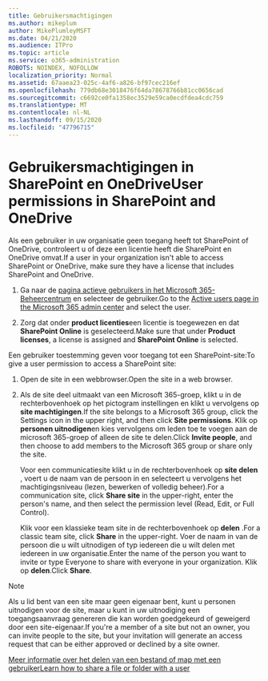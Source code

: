 ```yaml
---
title: Gebruikersmachtigingen
ms.author: mikeplum
author: MikePlumleyMSFT
ms.date: 04/21/2020
ms.audience: ITPro
ms.topic: article
ms.service: o365-administration
ROBOTS: NOINDEX, NOFOLLOW
localization_priority: Normal
ms.assetid: 67aaea23-025c-4af6-a826-bf97cec216ef
ms.openlocfilehash: 779db68e3018476f64da78678766b81cc0656cad
ms.sourcegitcommit: c6692ce0fa1358ec3529e59ca0ecdfdea4cdc759
ms.translationtype: MT
ms.contentlocale: nl-NL
ms.lasthandoff: 09/15/2020
ms.locfileid: "47796715"
---
```

# <a name="user-permissions-in-sharepoint-and-onedrive"></a><span data-ttu-id="608ff-102">Gebruikersmachtigingen in SharePoint en OneDrive</span><span class="sxs-lookup"><span data-stu-id="608ff-102">User permissions in SharePoint and OneDrive</span></span>

<span data-ttu-id="608ff-103">Als een gebruiker in uw organisatie geen toegang heeft tot SharePoint of OneDrive, controleert u of deze een licentie heeft die SharePoint en OneDrive omvat.</span><span class="sxs-lookup"><span data-stu-id="608ff-103">If a user in your organization isn't able to access SharePoint or OneDrive, make sure they have a license that includes SharePoint and OneDrive.</span></span> 
  
1. <span data-ttu-id="608ff-104">Ga naar de [pagina actieve gebruikers in het Microsoft 365-Beheercentrum](https://portal.office.com/adminportal/home#/users) en selecteer de gebruiker.</span><span class="sxs-lookup"><span data-stu-id="608ff-104">Go to the [Active users page in the Microsoft 365 admin center](https://portal.office.com/adminportal/home#/users) and select the user.</span></span> 
    
2. <span data-ttu-id="608ff-105">Zorg dat onder **product licenties**een licentie is toegewezen en dat **SharePoint Online** is geselecteerd.</span><span class="sxs-lookup"><span data-stu-id="608ff-105">Make sure that under **Product licenses**, a license is assigned and **SharePoint Online** is selected.</span></span> 
    
 <span data-ttu-id="608ff-106">Een gebruiker toestemming geven voor toegang tot een SharePoint-site:</span><span class="sxs-lookup"><span data-stu-id="608ff-106">To give a user permission to access a SharePoint site:</span></span> 
  
1. <span data-ttu-id="608ff-107">Open de site in een webbrowser.</span><span class="sxs-lookup"><span data-stu-id="608ff-107">Open the site in a web browser.</span></span>
    
2. <span data-ttu-id="608ff-108">Als de site deel uitmaakt van een Microsoft 365-groep, klikt u in de rechterbovenhoek op het pictogram instellingen en klikt u vervolgens op **site machtigingen**.</span><span class="sxs-lookup"><span data-stu-id="608ff-108">If the site belongs to a Microsoft 365 group, click the Settings icon in the upper right, and then click **Site permissions**.</span></span> <span data-ttu-id="608ff-109">Klik op **personen uitnodigen**en kies vervolgens om leden toe te voegen aan de microsoft 365-groep of alleen de site te delen.</span><span class="sxs-lookup"><span data-stu-id="608ff-109">Click **Invite people**, and then choose to add members to the Microsoft 365 group or share only the site.</span></span> 
    
    <span data-ttu-id="608ff-110">Voor een communicatiesite klikt u in de rechterbovenhoek op **site delen** , voert u de naam van de persoon in en selecteert u vervolgens het machtigingsniveau (lezen, bewerken of volledig beheer).</span><span class="sxs-lookup"><span data-stu-id="608ff-110">For a communication site, click **Share site** in the upper-right, enter the person's name, and then select the permission level (Read, Edit, or Full Control).</span></span> 
    
    <span data-ttu-id="608ff-111">Klik voor een klassieke team site in de rechterbovenhoek op **delen** .</span><span class="sxs-lookup"><span data-stu-id="608ff-111">For a classic team site, click **Share** in the upper-right.</span></span> <span data-ttu-id="608ff-112">Voer de naam in van de persoon die u wilt uitnodigen of typ iedereen die u wilt delen met iedereen in uw organisatie.</span><span class="sxs-lookup"><span data-stu-id="608ff-112">Enter the name of the person you want to invite or type Everyone to share with everyone in your organization.</span></span> <span data-ttu-id="608ff-113">Klik op **delen**.</span><span class="sxs-lookup"><span data-stu-id="608ff-113">Click **Share**.</span></span>
    
> [!NOTE]
> <span data-ttu-id="608ff-114">Als u lid bent van een site maar geen eigenaar bent, kunt u personen uitnodigen voor de site, maar u kunt in uw uitnodiging een toegangsaanvraag genereren die kan worden goedgekeurd of geweigerd door een site-eigenaar.</span><span class="sxs-lookup"><span data-stu-id="608ff-114">If you're a member of a site but not an owner, you can invite people to the site, but your invitation will generate an access request that can be either approved or declined by a site owner.</span></span> 
  
[<span data-ttu-id="608ff-115">Meer informatie over het delen van een bestand of map met een gebruiker</span><span class="sxs-lookup"><span data-stu-id="608ff-115">Learn how to share a file or folder with a user</span></span>](https://go.microsoft.com/fwlink/?linkid=533408)
  

